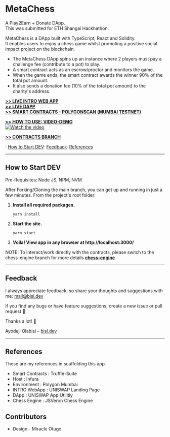 # MetaChess
A Play2Earn + Donate DApp. <br>
This was submitted for ETH Shangai Hackhathon. 

MetaChess is a DApp built with TypeScript, React and Solidity. <br>
It enables users to enjoy a chess game whilst promoting a positive social impact project on the blockchain.
* The MetaChess DApp spins up an instance where 2 players must pay a challenge fee (contribute to a pot) to play.
* A smart contract acts as an escrow/proctor and monitors the game.
* When the game ends, the smart contract awards the winner 90% of the total pot amount. 
* It also sends a donation fee (10% of the total pot amount) to the charity's address.

<a href="https://2xplay-01ebf0.webflow.io" target="_blank"><strong>>> LIVE INTRO WEB APP</strong></a>
<br>
<a href="https://metachess.netlify.app/#/swap?chain=polygon_mumbai" target="_blank"><strong>>> LIVE DAPP</strong></a>
<br>
<a href="https://mumbai.polygonscan.com/address/0xd7641a65ac635acc75ac9dc071b02b6f2b6f522d#code" target="_blank"><strong>>> SMART CONTRACTS - POLYGONSCAN (MUMBAI TESTNET)</strong></a>
<br>

<a href="https://vimeo.com/715516668" target="_blank"><strong>>> HOW TO USE: VIDEO-DEMO</strong></a>
<br>
[![Watch the video](https://storage.googleapis.com/bisiweb.appspot.com/videoNail.PNG)](https://vimeo.com/715516668)
<br>

<a href="https://github.com/bisi-dev/metachess/tree/chess-engine" target="_blank"><strong>>> CONTRACTS BRANCH</strong></a>

· <a href="#how-to-start-dev">How to Start DEV</a>· <a href="#feedback">Feedback</a>· <a href="#references">References</a>

---

## How to Start DEV


Pre-Requisites: Node JS, NPM, NVM

After Forking/Cloning the main branch, you can get up and running in just a few minutes. From the project's root folder:


1. **Install all required packages.**

   ```
   yarn install
   ```

2. **Start the site.**

   ```
   yarn start
   ```

3. **Voila! View app in any browser at http://localhost:3000/**

NOTE: To interact/work directly with the contracts, please switch to the chess-engine branch for more details <a href="https://github.com/bisi-dev/metachess/tree/chess-engine" target="_blank"><strong>chess-engine</strong></a>

---
## Feedback

I always appreciate feedback, so share your thoughts and suggestions with me: [mail@bisi.dev](mailto:yinka.olabisi@yahoo.com)

If you find any bugs or have feature suggestions, create a new issue or pull request 🙏

Thanks a lot! 💪

Ayodeji Olabisi – [bisi.dev](https://bisi.dev)

---

## References

These are my references in scaffolding this app

* Smart Contracts : Truffle-Suite
* Host : Infura
* Environment : Polygon Mumbai
* INTRO WebApp : UNISWAP Landing Page
* DApp : UNISWAP App Utilitiy
* Chess Engine : JSVeron Chess Engine


## Contributors

* Design - Miracle Otugo
<!--
<a href="#sections">Sections</a> · <a href="#features">Features</a> · <a href="#how-to-start">How to Start</a> · <a href="#edit-content">Edit Content</a> · <a href="#edit-theme">Edit Theme</a> · <a href="#edit-page-structure">Edit Page Structure</a> · <a href="#feedback">Feedback</a>
**New Features:** 🌛 Dark Mode · 🪟 Splash Screen · 🍪 Cookie Consent Bar
<img src="screenshot.png" alt="Image" width="600" />
## Sections

The starter has predefined sections as well as a template that you can use to create new, custom sections.

**The predefined sections are:**

1. About me
2. Interests/Skills
3. Projects
4. Contact me
5. Medium articles

---

## Features

#### 🍪 [NEW] Cookie Consent Bar - Be ready for GDPR-compliant tracking.

Add tracking services like Google Analytics to your site and display a GDPR-compliant cookie consent banner.

#### 🌛 [NEW] Dark Mode - Based on user's preferences.

If the user's OS is set to using dark mode, the Gatsby Starter will automatically switch to a dark theme too.

#### 🕹️ Quick and Easy Setup - Add content and deloy.

Just install the starter, add your content, and deploy it! This starter works seamlessly with hosts like Netlify.

#### 📓 Content Integration via MDX - No external CMS needed.

MDX is a Markdown format that allows you to enrich your content with React components. This makes it fully customizable without external dependencies.

#### 🧰 Extendable Layout - Add more sections as you like.

The starter includes predefined sections as well as a template for new, custom sections. Moreover, you can add new projects to the project section without additional coding.

#### 💅 Responsive Design - With freshening animations.

The starter is designed with a mobile-first approach and looks perfect on small and large breakpoints. Moreover, it has some nice and smooth animations.

#### <img src="http://logok.org/wp-content/uploads/2015/10/Medium-logo-old.png" alt="Medium Icon" width="20" /> Medium Integration - Features latest articles.

In case you are a writer on Medium, the starter has a easy to use Medium integration that allows you to feature your latest articles.

To see all features in action, have a look at the <a href="https://gatsby-starter-portfolio-minimal.netlify.app/" target="_blank"><strong>live demo</strong></a>.

## Edit Content

After you installed the starter project, you most likely want to add your own content.

### Edit configuration

First, you want to edit the config file which stores the site's configuration (e.g. title, description) and social profiles.

```
|-- config
    |-- index.js
```

Navigate to the `index.js` file in the config folder, edit the configuration, save it, that's it!

### Edit page content

Next, you can edit the content for each section you want to be displayed. By default, all sections are shown. If you want to remove certain sections from the site, check out <a href="#editing-page-structure">this part of the Readme</a>.

```
|-- content
    |-- imprint
    |-- index
       |-- about
       |-- contact
       ...
    ...
```

You find all content in the content folder (surprisingly). For content integration, the project uses MDX, a Markdown format. If you haven't worked with Markdown or MDX before, check the Markdown syntax in <a href="https://www.gatsbyjs.org/docs/mdx/markdown-syntax/" target="_blank">Gatsby's docs</a>. They also provide <a href="https://www.gatsbyjs.org/docs/mdx/writing-pages/" target="_blank">further information about MDX</a>.

To get up and running, just edit the predefined data fields in each `mdx` file.

---

## Edit Theme

You find the color and font settings in the configuration file, located at: `config/index.js`.

> Note: The usage of the splash screen can be set for each page individually in the page content directory.

---

## Edit Page Structure

To remove or reorder predefined sections, navigate to the `src/pages/index.js` file. This is the home page of your site.

Each section (besides the Articles section) exists of an imported React component and a GraphQL query that is needed for data querying.

**If you want to remove a section**, just delete the imported React component and query.

**If you want to reorder your sections**, just reorder the React components inside the `<Layout />` component.

### Add custom sections

If you want to add your own custom sections, there is a section template you can use. You can find it in the following directory: `src/components/templates`

---



Truffle is a development environment, testing framework and asset pipeline for Ethereum, aiming to make life as an Ethereum developer easier. With Truffle, you get:

* Built-in smart contract compilation, linking, deployment and binary management.
* Automated contract testing with Mocha and Chai.
* Configurable build pipeline with support for custom build processes.
* Scriptable deployment & migrations framework.
* Network management for deploying to many public & private networks.
* Interactive console for direct contract communication.
* Instant rebuilding of assets during development.
* External script runner that executes scripts within a Truffle environment.

| ℹ️ **Contributors**: Please see the [Development](#development) section of this README. |
| --- |

### Install

```
$ npm install -g truffle
```

*Note: To avoid any strange permissions errors, we recommend using [nvm](https://github.com/nvm-sh/nvm).*

### Quick Usage

For a default set of contracts and tests, run the following within an empty project directory:

```
$ truffle init
```

From there, you can run `truffle compile`, `truffle migrate` and `truffle test` to compile your contracts, deploy those contracts to the network, and run their associated unit tests.

Truffle comes bundled with a local development blockchain server that launches automatically when you invoke the commands  above. If you'd like to [configure a more advanced development environment](https://trufflesuite.com/docs/advanced/configuration) we recommend you install the blockchain server separately by running `npm install -g ganache-cli` at the command line.

+  [ganache](https://github.com/trufflesuite/ganache): a command-line version of Truffle's blockchain server.
+  [ganache-ui](https://github.com/trufflesuite/ganache-ui): A GUI for the server that displays your transaction history and chain state.


### Documentation

Please see the [Official Truffle Documentation](https://trufflesuite.com/docs/) for guides, tips, and examples.

### Development

We welcome pull requests. To get started, just fork this repo, clone it locally, and run:

```shell
# Install
npm install -g yarn
yarn bootstrap

# Test
yarn test

# Adding dependencies to a package
cd packages/<truffle-package>
yarn add <npm-package> [--dev] # Use yarn
```

If you'd like to update a dependency to the same version across all packages, you might find [this utility](https://www.npmjs.com/package/lerna-update-wizard) helpful.

*Notes on project branches:*
+    `master`: Stable, released version (v5)
+    `beta`: Released beta version
+    `develop`: Work targeting stable release (v5)
+    `next`: Not currently in use

Please make pull requests against `develop`.

There is a bit more information in the [CONTRIBUTING.md](./CONTRIBUTING.md) file.

### License

MIT
-->
